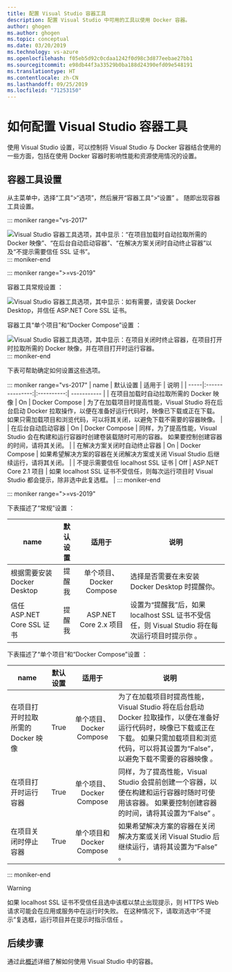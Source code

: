 ```yaml
---
title: 配置 Visual Studio 容器工具
description: 配置 Visual Studio 中可用的工具以使用 Docker 容器。
author: ghogen
ms.author: ghogen
ms.topic: conceptual
ms.date: 03/20/2019
ms.technology: vs-azure
ms.openlocfilehash: f05eb5d92c0cdaa1242f0d98c3d877eebae27bb1
ms.sourcegitcommit: e98db44f3a33529b0ba188d24390efd09e548191
ms.translationtype: HT
ms.contentlocale: zh-CN
ms.lasthandoff: 09/25/2019
ms.locfileid: "71253150"
---
```

# <a name="how-to-configure-visual-studio-container-tools"></a>如何配置 Visual Studio 容器工具

使用 Visual Studio 设置，可以控制将 Visual Studio 与 Docker 容器结合使用的一些方面，包括在使用 Docker 容器时影响性能和资源使用情况的设置。

## <a name="container-tools-settings"></a>容器工具设置

从主菜单中，选择“工具”>“选项”，然后展开“容器工具”>“设置”   。 随即出现容器工具设置。

::: moniker range="vs-2017"

![Visual Studio 容器工具选项，其中显示：“在项目加载时自动拉取所需的 Docker 映像”、“在后台自动启动容器”、“在解决方案关闭时自动终止容器”以及“不提示需要信任 SSL 证书”。](./media/overview/visual-studio-docker-tools-options.png)
::: moniker-end

::: moniker range=">=vs-2019"

容器工具常规设置  ：

![Visual Studio 容器工具选项，其中显示：如有需要，请安装 Docker Desktop，并信任 ASP.NET Core SSL 证书。](./media/configure-container-tools/tools-options-1.png)

容器工具“单个项目”和“Docker Compose”设置   ：

![Visual Studio 容器工具选项，其中显示：在项目关闭时终止容器，在项目打开时拉取所需的 Docker 映像，并在项目打开时运行容器。](./media/configure-container-tools/tools-options-2.png)
::: moniker-end

下表可帮助确定如何设置这些选项。

::: moniker range="vs-2017"
| name | 默认设置 | 适用于 | 说明 |
| -----|:---------------:|:----------:| ----------- |
| 在项目加载时自动拉取所需的 Docker 映像 | On | Docker Compose | 为了在加载项目时提高性能，Visual Studio 将在后台启动 Docker 拉取操作，以便在准备好运行代码时，映像已下载或正在下载。 如果只需加载项目和浏览代码，可以将其关闭，以避免下载不需要的容器映像。 |
| 在后台自动启动容器 | On | Docker Compose | 同样，为了提高性能，Visual Studio 会在构建和运行容器时创建卷装载随时可用的容器。 如果要控制创建容器的时间，请将其关闭。 |
| 在解决方案关闭时自动终止容器 | On | Docker Compose | 如果希望解决方案的容器在关闭解决方案或关闭 Visual Studio 后继续运行，请将其关闭。 |
| 不提示需要信任 localhost SSL 证书 | Off | ASP.NET Core 2.1 项目 | 如果 localhost SSL 证书不受信任，则每次运行项目时 Visual Studio 都会提示，除非选中此复选框。 |
::: moniker-end

::: moniker range=">=vs-2019"

下表描述了“常规”设置  ：

| name | 默认设置 | 适用于 | 说明 |
| -----|:---------------:|:----------:| ----------- |
| 根据需要安装 Docker Desktop | 提醒我 | 单个项目、Docker Compose | 选择是否需要在未安装 Docker Desktop 时提醒你。 |
| 信任 ASP.NET Core SSL 证书 | 提醒我 | ASP.NET Core 2.x 项目 | 设置为“提醒我”后，如果 localhost SSL 证书不受信任，则 Visual Studio 将在每次运行项目时提示你  。 |

下表描述了“单个项目”和“Docker Compose”设置   ：

| name | 默认设置 | 适用于 | 说明 |
| -----|:---------------:|:----------:| ----------- |
| 在项目打开时拉取所需的 Docker 映像 | True | 单个项目、Docker Compose | 为了在加载项目时提高性能，Visual Studio 将在后台启动 Docker 拉取操作，以便在准备好运行代码时，映像已下载或正在下载。 如果只需加载项目和浏览代码，可以将其设置为“False”，以避免下载不需要的容器映像  。 |
| 在项目打开时运行容器 | True | 单个项目、Docker Compose | 同样，为了提高性能，Visual Studio 会提前创建一个容器，以便在构建和运行容器时随时可使用该容器。 如果要控制创建容器的时间，请将其设置为“False”  。 |
| 在项目关闭时停止容器 | True | 单个项目和 Docker Compose | 如果希望解决方案的容器在关闭解决方案或关闭 Visual Studio 后继续运行，请将其设置为“False”  。 |

::: moniker-end
> [!WARNING]
> 如果 localhost SSL 证书不受信任且选中该框以禁止出现提示，则 HTTPS Web 请求可能会在应用或服务中在运行时失败。 在这种情况下，请取消选中“不提示”复选框，运行项目并在提示时指示信任  。

## <a name="next-steps"></a>后续步骤

通过此[概述](visual-studio-tools-for-docker.md)详细了解如何使用 Visual Studio 中的容器。